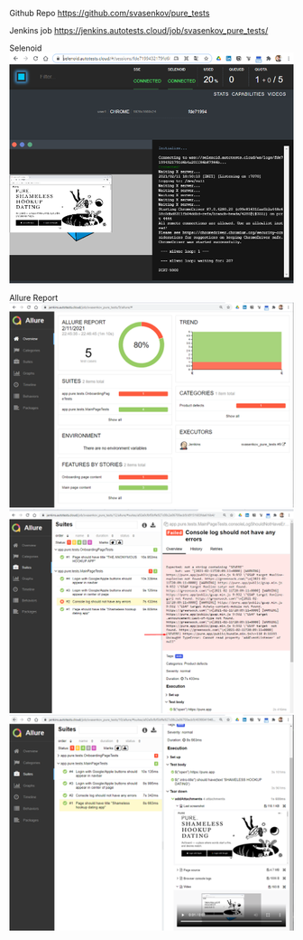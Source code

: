 Github Repo
https://github.com/svasenkov/pure_tests

Jenkins job
https://jenkins.autotests.cloud/job/svasenkov_pure_tests/

Selenoid
![selenoid screenshot](src/test/resources/images/selenoid.png)

Allure Report
![allure screenshot](src/test/resources/images/allure_1.png)
![allure screenshot](src/test/resources/images/allure_2.png)
![allure screenshot](src/test/resources/images/allure_3.png)